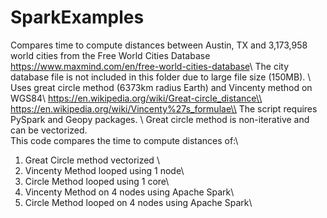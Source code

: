 # SparkExamples

Compares time to compute distances between Austin, TX and 3,173,958 world cities from the Free World Cities Database <https://www.maxmind.com/en/free-world-cities-database>\\
The city database file is not included in this folder due to large file size (150MB). \\
Uses great circle method (6373km radius Earth) and Vincenty method on WGS84\\
https://en.wikipedia.org/wiki/Great-circle_distance\\
https://en.wikipedia.org/wiki/Vincenty%27s_formulae\\
The script requires PySpark and Geopy packages. \\
Great circle method is non-iterative and can be vectorized.  
This code compares the time to compute distances of:\\
1) Great Circle method vectorized \\
2) Vincenty Method looped using 1 node\\
3) Circle Method looped using 1 core\\
4) Vincenty Method on 4 nodes using Apache Spark\\
5) Circle Method looped on 4 nodes using Apache Spark\\
